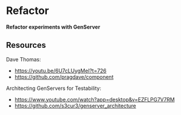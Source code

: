 # Refactor

**Refactor experiments with GenServer**

## Resources

Dave Thomas:
- https://youtu.be/6U7cLUygMeI?t=726
- https://github.com/pragdave/component

Architecting GenServers for Testability:
- https://www.youtube.com/watch?app=desktop&v=EZFLPG7V7RM
- https://github.com/s3cur3/genserver_architecture

